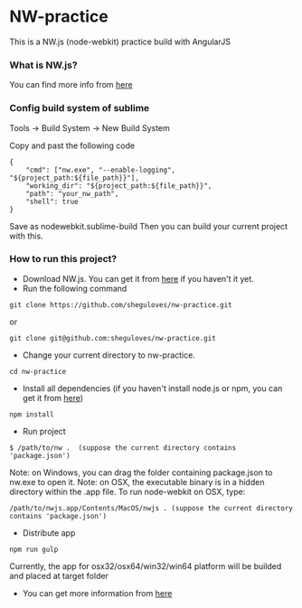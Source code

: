 # NW-practice
This is a NW.js (node-webkit) practice build with AngularJS

### What is NW.js?
You can find more info from [here](http://nwjs.io/)

### Config build system of sublime
Tools -> Build System -> New Build System

Copy and past the following code

```
{
    "cmd": ["nw.exe", "--enable-logging", "${project_path:${file_path}}"],
    "working_dir": "${project_path:${file_path}}",
    "path": "your_nw_path",
    "shell": true
}
```
Save as nodewebkit.sublime-build
Then you can build your current project with this.

### How to run this project?
* Download NW.js. You can get it from [here](http://nwjs.io/) if you haven't it yet.
* Run the following command
```
git clone https://github.com/sheguloves/nw-practice.git
```
or
```
git clone git@github.com:sheguloves/nw-practice.git
```
* Change your current directory to nw-practice.
```
cd nw-practice
```
* Install all dependencies (if you haven't install node.js or npm, you can get it from [here](https://nodejs.org/en/))
```
npm install
```
* Run project
```
$ /path/to/nw .  (suppose the current directory contains 'package.json')
```
Note: on Windows, you can drag the folder containing package.json to nw.exe to open it.
Note: on OSX, the executable binary is in a hidden directory within the .app file. To run node-webkit on OSX, type:
```
/path/to/nwjs.app/Contents/MacOS/nwjs . (suppose the current directory contains 'package.json')
```
* Distribute app
```
npm run gulp
```
Currently, the app for osx32/osx64/win32/win64 platform will be builded and placed at target folder

* You can get more information from [here](https://github.com/nwjs/nw.js)
